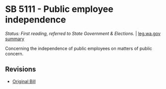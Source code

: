 # SB 5111 - Public employee independence
*Status: First reading, referred to State Government & Elections.* | [leg.wa.gov summary](https://app.leg.wa.gov/billsummary?BillNumber=5111&Year=2021)

Concerning the independence of public employees on matters of public concern.

## Revisions
* [Original Bill](1/)